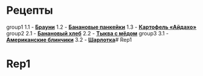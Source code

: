 # Рецепты
group1
1.1 - [**Брауни**](Brauni.md)
1.2 - [**Банановые панкейки**](Bananapankakes.md)
1.3 - [**Картофель «Айдахо»**](kartofel.md)
group2
2.1 - [**Банановый хлеб**](banana.md)
2.2 - [**Тыква с мёдом**](tqkva.md)
group3
3.1 - [**Американские блинчики**](lost.md)
3.2 - [**Шарлотка**](sharlotka.md)# Rep1
# Rep1
